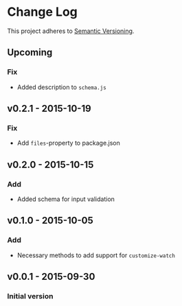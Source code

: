 # Change Log

This project adheres to [Semantic Versioning](http://semver.org/).

## Upcoming
### Fix

* Added description to `schema.js`

## v0.2.1 - 2015-10-19
### Fix

* Add `files`-property to package.json

## v0.2.0 - 2015-10-15
### Add

* Added schema for input validation

## v0.1.0 - 2015-10-05 
### Add

* Necessary methods to add support for `customize-watch`

## v0.0.1 - 2015-09-30
### Initial version
